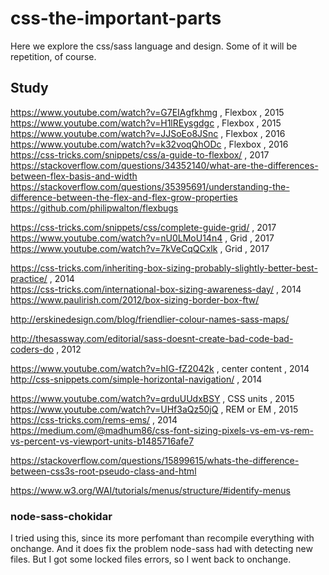 # css-the-important-parts

Here we explore the css/sass language and design. Some of it will be repetition, of course.

## Study

https://www.youtube.com/watch?v=G7EIAgfkhmg , Flexbox , 2015  
https://www.youtube.com/watch?v=H1lREysgdgc , Flexbox , 2015  
https://www.youtube.com/watch?v=JJSoEo8JSnc , Flexbox , 2016  
https://www.youtube.com/watch?v=k32voqQhODc , Flexbox , 2016  
https://css-tricks.com/snippets/css/a-guide-to-flexbox/ , 2017  
https://stackoverflow.com/questions/34352140/what-are-the-differences-between-flex-basis-and-width  
https://stackoverflow.com/questions/35395691/understanding-the-difference-between-the-flex-and-flex-grow-properties  
https://github.com/philipwalton/flexbugs

https://css-tricks.com/snippets/css/complete-guide-grid/ , 2017  
https://www.youtube.com/watch?v=nU0LMoU14n4 , Grid , 2017  
https://www.youtube.com/watch?v=7kVeCqQCxlk , Grid , 2017

https://css-tricks.com/inheriting-box-sizing-probably-slightly-better-best-practice/ , 2014  
https://css-tricks.com/international-box-sizing-awareness-day/ , 2014  
https://www.paulirish.com/2012/box-sizing-border-box-ftw/

http://erskinedesign.com/blog/friendlier-colour-names-sass-maps/

http://thesassway.com/editorial/sass-doesnt-create-bad-code-bad-coders-do , 2012

https://www.youtube.com/watch?v=hIG-fZ2042k , center content , 2014  
http://css-snippets.com/simple-horizontal-navigation/ , 2014

https://www.youtube.com/watch?v=qrduUUdxBSY , CSS units , 2015  
https://www.youtube.com/watch?v=UHf3aQz50jQ , REM or EM , 2015  
https://css-tricks.com/rems-ems/ , 2014  
https://medium.com/@madhum86/css-font-sizing-pixels-vs-em-vs-rem-vs-percent-vs-viewport-units-b1485716afe7

https://stackoverflow.com/questions/15899615/whats-the-difference-between-css3s-root-pseudo-class-and-html

https://www.w3.org/WAI/tutorials/menus/structure/#identify-menus

### node-sass-chokidar

I tried using this, since its more perfomant than recompile everything with onchange. And it does fix the problem node-sass had with detecting new files. But I got some locked files errors, so I went back to onchange.
